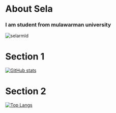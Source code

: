 <h1 align="left">About Sela</h1>
<h3 align="left">I am student from mulawarman university</h3>

<p><img src="https://github-readme-stats.vercel.app/api/top-langs?username=selarmld&show_icons=true&locale=en&theme=react&layout=compact" alt="selarmld" /></p>

# Section 1
[![GitHub stats](https://github-readme-stats.vercel.app/api?username=selarmld&show_icons=true)](https://github.com/selarmld)
# Section 2
[![Top Langs](https://github-readme-stats.vercel.app/api/top-langs/?username=selarmld&layout=compact)](https://github.com/selarmld)

